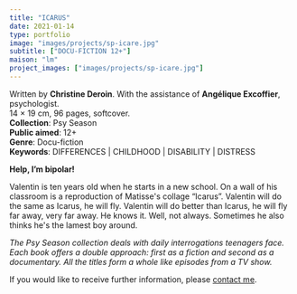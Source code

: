 ```yaml
---
title: "ICARUS"
date: 2021-01-14
type: portfolio
image: "images/projects/sp-icare.jpg"
subtitle: ["DOCU-FICTION 12+"]
maison: "lm"
project_images: ["images/projects/sp-icare.jpg"]
---
```


Written by **Christine Deroin**.
With the assistance of **Angélique Excoffier**, psychologist.   
14 × 19 cm, 96 pages, softcover.   
**Collection**: Psy Season   
**Public aimed**: 12+   
**Genre**: Docu-fiction      
**Keywords**: DIFFERENCES | CHILDHOOD | DISABILITY | DISTRESS        

 
**Help, I’m bipolar!**

Valentin is ten years old when he starts in a new school. On a wall of his classroom is a reproduction of Matisse's collage “Icarus”. Valentin will do the same as Icarus, he will fly. Valentin will do better than Icarus, he will fly far away, very far away. He knows it. Well, not always. Sometimes he also thinks he's the lamest boy around.   





*The Psy Season collection deals with daily interrogations teenagers face. Each book offers a double approach: first as a fiction and second as a documentary. All the titles form a whole like episodes from a TV show.*






If you would like to receive further information, please [contact me](mailto:melanie.guillaumin.edition@gmail.com).


